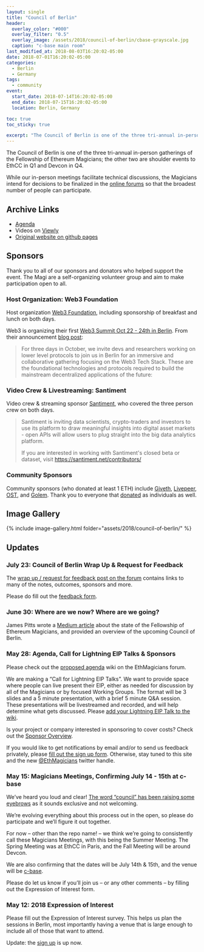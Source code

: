 ```yaml
---
layout: single
title: "Council of Berlin"
header:
  overlay_color: "#000"
  overlay_filter: "0.5"
  overlay_image: /assets/2018/council-of-berlin/cbase-grayscale.jpg
  caption: "c-base main room"
last_modified_at: 2018-08-03T16:20:02-05:00
date: 2018-07-01T16:20:02-05:00
categories:
  - Berlin
  - Germany
tags:
  - community
event:
  start_date: 2018-07-14T16:20:02-05:00
  end_date: 2018-07-15T16:20:02-05:00
  location: Berlin, Germany

toc: true
toc_sticky: true

excerpt: "The Council of Berlin is one of the three tri-annual in-person gatherings of the Fellowship of Ethereum Magicians. Join us for this second meeting in the summer in Berlin. All are welcome."
---
```


The Council of Berlin is one of the three tri-annual in-person gatherings of the Fellowship of Ethereum Magicians; the other two are shoulder events to EthCC in Q1 and Devcon in Q4.

While our in-person meetings facilitate technical discussions, the Magicians intend for decisions to be finalized in the [online forums](https://ethereum-magicians.org) so that the broadest number of people can participate.

## Archive Links

- [Agenda](https://github.com/ethereum-magicians/scrolls/wiki/Council-of-Berlin-Agenda)
- Videos on [Viewly](https://view.ly/c/2e49c34e9de9bfa2)
- [Original website on github pages](https://ethereum-magicians.github.io/berlin-council/)

## Sponsors

Thank you to all of our sponsors and donators who helped support the event. The Magi are a self-organizing volunteer group and aim to make participation open to all.

### Host Organization: Web3 Foundation

Host organization [Web3 Foundation](https://web3.foundation), including sponsorship of breakfast and lunch on both days.

Web3 is organizing their first [Web3 Summit Oct 22 - 24th in Berlin](http://web3summit.com/). From their announcement [blog post](https://medium.com/web3foundation/web3-summit-october-22-24-2018-funkhaus-berlin-ac2a1856a0d7):

> For three days in October, we invite devs and researchers working on lower level protocols to join us in Berlin for an immersive and collaborative gathering focusing on the Web3 Tech Stack. These are the foundational technologies and protocols required to build the mainstream decentralized applications of the future:

### Video Crew & Livestreaming: Santiment

Video crew & streaming sponsor [Santiment](http://santiment.net), who covered the three person crew on both days.

> Santiment is inviting data scientists, crypto-traders and investors to use its platform to draw meaningful insights into digital asset markets - open APIs will allow users to plug straight into the big data analytics platform.
>
> If you are interested in working with Santiment's closed beta or dataset, visit  https://santiment.net/contributors/

### Community Sponsors

Community sponsors (who donated at least 1 ETH) include [Giveth](http://giveth.io), [Livepeer](http://livepeer.org), [OST](https://ost.com/), and [Golem](https://golem.network/). Thank you to everyone that [donated](https://donations.ethereum-magicians.org) as individuals as well.


## Image Gallery

{% include image-gallery.html folder="assets/2018/council-of-berlin/" %}

## Updates

### July 23: Council of Berlin Wrap Up & Request for Feedback

The [wrap up / request for feedback post on the forum](https://ethereum-magicians.org/t/council-of-berlin-wrap-up-request-for-feedback/847) contains links to many of the notes, outcomes, sponsors and more.

Please do fill out the [feedback form](https://goo.gl/forms/hvC9pZq0aHDndIo22).

### June 30: Where are we now? Where are we going?

James Pitts wrote a [Medium article](https://medium.com/@jpitts/take-a-break-from-buidling-and-ask-where-are-we-now-where-are-we-going-5f89c2463d93) about the state of the Fellowship of Ethereum Magicians, and provided an overview of the upcoming Council of Berlin.

### May 28: Agenda, Call for Lightning EIP Talks & Sponsors

Please check out the [proposed agenda](https://ethereum-magicians.org/t/wiki-proposed-agenda-for-the-council-of-berlin-set-for-july-14-15/377) wiki on the EthMagicians forum.

We are making a “Call for Lightning EIP Talks”. We want to provide space where people can live present their EIP, either as needed for discussion by all of the Magicians or by focused Working Groups. The format will be 3 slides and a 5 minute presentation, with a brief 5 minute Q&A session. These presentations will be livestreamed and recorded, and will help determine what gets discussed. Please [add your Lightning EIP Talk to the wiki](https://ethereum-magicians.org/t/wiki-proposed-agenda-for-the-council-of-berlin-set-for-july-14-15/377).

Is your project or company interested in sponsoring to cover costs? Check out the [Sponsor Overview](https://docs.google.com/document/d/1oIErPvt0ElTJFypA5S06eYpAxHaF4Cef7DErWHVOT18/edit?usp=sharing).

If you would like to get notifications by email and/or to send us feedback privately, please [fill out the sign up form](https://ethereum-magicians.github.io/berlin-council/register/). Otherwise, stay tuned to this site and the new [@EthMagicians](https://twitter.com/ethmagicians) twitter handle.

### May 15: Magicians Meetings, Confirming July 14 - 15th at c-base

We’ve heard you loud and clear! [The word “council” has been raising some eyebrows](https://ethereum-magicians.org/t/the-term-council-may-be-easily-misunderstood-by-ourselves-and-the-community/357) as it sounds exclusive and not welcoming.

We’re evolving everything about this process out in the open, so please do participate and we’ll figure it out together.

For now – other than the repo name! – we think we’re going to consistently call these Magicians Meetings, with this being the Summer Meeting. The Spring Meeting was at EthCC in Paris, and the Fall Meeting will be around Devcon.

We are also confirming that the dates will be July 14th & 15th, and the venue will be [c-base](https://c-base.org/).

Please do let us know if you’ll join us – or any other comments – by filling out the Expression of Interest form.

### May 12: 2018 Expression of Interest

Please fill out the Expression of Interest survey. This helps us plan the sessions in Berlin, most importantly having a venue that is large enough to include all of those that want to attend.

Update: the [sign up](https://ethereum-magicians.github.io/berlin-council/register/) is up now.